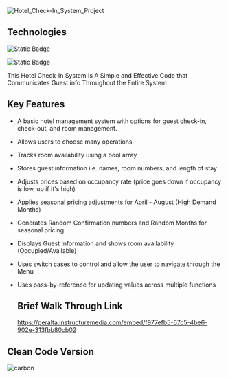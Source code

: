 ![Hotel_Check-In_System_Project](https://github.com/user-attachments/assets/6b31cc39-0b69-47f6-9baf-95f3c7301d25)


## Technologies
![Static Badge](https://img.shields.io/badge/C%2B%2B%20-%20?style=for-the-badge&logo=c%2B%2B&labelColor=black)


![Static Badge](https://img.shields.io/badge/Xcode%20-%20?style=for-the-badge&logo=Xcode&labelColor=black)

This Hotel Check-In System Is A Simple and Effective Code that Communicates Guest info Throughout the Entire System 

## Key Features
- A basic hotel management system with options for guest check-in, check-out, and room management.
- Allows users to choose many operations
- Tracks room availability using a bool array
- Stores guest information i.e. names, room numbers, and length of stay
- Adjusts prices based on occupancy rate (price goes down if occupancy is low, up if it's high)
- Applies seasonal pricing adjustments for April - August (High Demand Months)
- Generates Random Confirmation numbers and Random Months for seasonal pricing
- Displays Guest Information and shows room availability (Occupied/Available)
- Uses switch cases to control and allow the user to navigate through the Menu
- Uses pass-by-reference for updating values across multiple functions

  ## Brief Walk Through Link
  https://peralta.instructuremedia.com/embed/f977efb5-67c5-4be6-902e-313fbb80cb02


## Clean Code Version
![carbon](https://github.com/user-attachments/assets/cc44639c-f685-4274-bb43-4cc974702603)
